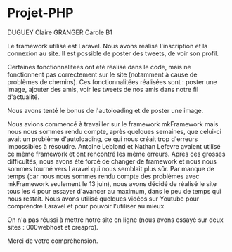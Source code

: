 # Projet-PHP
DUGUEY Claire
GRANGER Carole
B1

Le framework utilisé est Laravel.
Nous avons réalisé l'inscription et la connexion au site.
Il est possible de poster des tweets, de voir son profil.

Certaines fonctionnalitées ont été réalisé dans le code, mais ne fonctionnent pas
correctement sur le site (notamment à cause de problèmes de chemins). Ces fonctionnalitées réalisées 
sont : poster une image, ajouter des amis, voir les tweets de nos amis dans notre fil d'actualité.

Nous avons tenté le bonus de l'autoloading et de poster une image.

Nous avions commencé à travailler sur le framework mkFramework mais nous nous sommes rendu compte,
après quelques semaines, que celui-ci avait un problème d'autoloading, ce qui nous créait trop d'erreurs 
impossibles à résoudre. Antoine Leblond et Nathan Lefevre avaient utilisé ce même framework et ont
rencontré les même erreurs. Après ces grosses difficultés, nous avons été forcé de changer de framework
et nous nous sommes tourné vers Laravel qui nous semblait plus sûr. Par manque de temps (car nous nous 
sommes rendu compte des problèmes avec mkFramework seulement le 13 juin), nous avons 
décidé de réalisé le site tous les 4 pour essayer d'avancer au maximum, dans le peu de temps qui nous
restait. Nous avons utilisé quelques vidéos sur Youtube pour comprendre Laravel et pour pouvoir l'utiliser 
au mieux.

On n'a pas réussi à mettre notre site en ligne (nous avons essayé sur deux sites : 000webhost et creapro).

Merci de votre compréhension.
